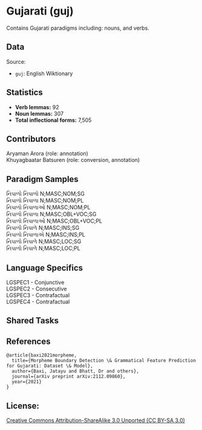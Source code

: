 # Gujarati (guj)

Contains Gujarati paradigms including: nouns, and verbs.


## Data

Source:
- `guj`: English Wiktionary

## Statistics

- **Verb lemmas:** 92
- **Noun lemmas:** 307
- **Total inflectional forms:** 7,505

## Contributors

Aryaman Arora (role: annotation) <br/>
Khuyagbaatar Batsuren (role: conversion, annotation)  

## Paradigm Samples
નિપાળો	નિપાળો	N;MASC;NOM;SG <br />
નિપાળો	નિપાળા	N;MASC;NOM;PL <br />
નિપાળો	નિપાળાઓ	N;MASC;NOM;PL <br />
નિપાળો	નિપાળા	N;MASC;OBL+VOC;SG <br />
નિપાળો	નિપાળાઓ	N;MASC;OBL+VOC;PL <br />
નિપાળો	નિપાળે	N;MASC;INS;SG <br />
નિપાળો	નિપાળાએ	N;MASC;INS;PL <br />
નિપાળો	નિપાળે	N;MASC;LOC;SG <br />
નિપાળો	નિપાળે	N;MASC;LOC;PL <br />

## Language Specifics
LGSPEC1 - Conjunctive <br />
LGSPEC2 - Consecutive <br />
LGSPEC3 - Contrafactual <br />
LGSPEC4 - Contrafactual <br />

## Shared Tasks


## References
```
@article{baxi2021morpheme,
  title={Morpheme Boundary Detection \& Grammatical Feature Prediction for Gujarati: Dataset \& Model},
  author={Baxi, Jatayu and Bhatt, Dr and others},
  journal={arXiv preprint arXiv:2112.09860},
  year={2021}
}

```

## License: 
 [Creative Commons Attribution-ShareAlike 3.0 Unported (CC BY-SA 3.0)](https://creativecommons.org/licenses/by-sa/3.0/)

